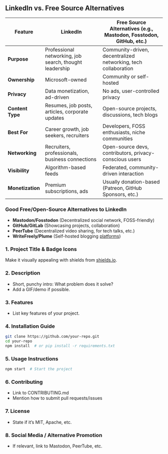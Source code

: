 ## **LinkedIn vs. Free Source Alternatives**  

| Feature            | LinkedIn                     | Free Source Alternatives (e.g., Mastodon, Fosstodon, GitHub, etc.) |
|--------------------|----------------------------|-----------------------------------------------------|
| **Purpose**       | Professional networking, job search, thought leadership | Community-driven, decentralized networking, tech collaboration |
| **Ownership**     | Microsoft-owned             | Community or self-hosted |
| **Privacy**       | Data monetization, ad-driven | No ads, user-controlled privacy |
| **Content Type**  | Resumes, job posts, articles, corporate updates | Open-source projects, discussions, tech blogs |
| **Best For**      | Career growth, job seekers, recruiters | Developers, FOSS enthusiasts, niche communities |
| **Networking**    | Recruiters, professionals, business connections | Open-source devs, contributors, privacy-conscious users |
| **Visibility**    | Algorithm-based feeds       | Federated, community-driven interaction |
| **Monetization**  | Premium subscriptions, ads  | Usually donation-based (Patreon, GitHub Sponsors, etc.) |

### **Good Free/Open-Source Alternatives to LinkedIn**
- **Mastodon/Fosstodon** (Decentralized social network, FOSS-friendly)  
- **GitHub/GitLab** (Showcasing projects, collaboration)  
- **PeerTube** (Decentralized video sharing, for tech talks, etc.)  
- **WriteFreely/Plume** (Self-hosted blogging [platforms](https://medium.com/@individualsag/personal-opinion-on-the-youtube-playlists-4213687ca99a))  


### **1. Project Title & Badge Icons**  
Make it visually appealing with shields from [shields.io](https://shields.io/).  

### **2. Description**  
- Short, punchy intro: What problem does it solve?  
- Add a GIF/demo if possible.  

### **3. Features**  
- List key features of your project.  

### **4. Installation Guide**  
```bash
git clone https://github.com/your-repo.git
cd your-repo
npm install  # or pip install -r requirements.txt
```

### **5. Usage Instructions**  
```bash
npm start  # Start the project
```

### **6. Contributing**  
- Link to CONTRIBUTING.md  
- Mention how to submit pull requests/issues  

### **7. License**  
- State if it’s MIT, Apache, etc.  

### **8. Social Media / Alternative Promotion**  
- If relevant, link to Mastodon, PeerTube, etc.  
